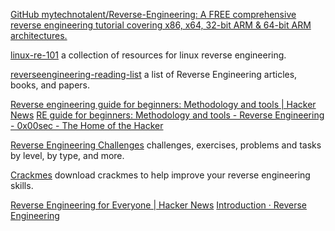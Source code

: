 
[GitHub mytechnotalent/Reverse-Engineering: A FREE comprehensive reverse engineering tutorial covering x86, x64, 32-bit ARM & 64-bit ARM architectures.](https://github.com/mytechnotalent/reverse-engineering-tutorial)

[linux-re-101](https://github.com/michalmalik/linux-re-101)
a collection of resources for linux reverse engineering.

[reverseengineering-reading-list](https://github.com/onethawt/reverseengineering-reading-list)
a list of Reverse Engineering articles, books, and papers.

[Reverse engineering guide for beginners: Methodology and tools | Hacker News](https://news.ycombinator.com/item?id=14537506)
[RE guide for beginners: Methodology and tools - Reverse Engineering - 0x00sec - The Home of the Hacker](https://0x00sec.org/t/re-guide-for-beginners-methodology-and-tools/2242)

[Reverse Engineering Challenges](https://challenges.re/)
challenges, exercises, problems and tasks by level, by type, and more.

[Crackmes](https://crackmes.one/)
download crackmes to help improve your reverse engineering skills.

[Reverse Engineering for Everyone | Hacker News](https://news.ycombinator.com/item?id=41069256)
[Introduction · Reverse Engineering](https://0xinfection.github.io/reversing/)
